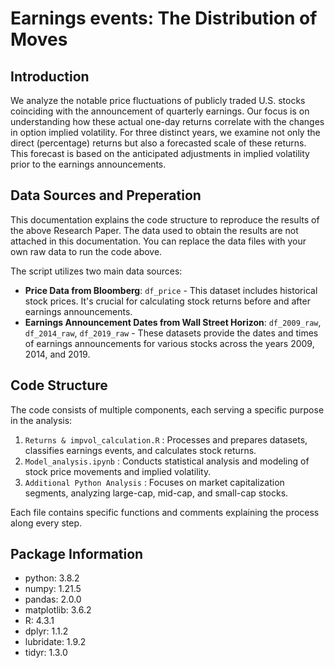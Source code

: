 # Earnings events: The Distribution of Moves

## Introduction 
We analyze the notable price fluctuations of publicly traded U.S. stocks coinciding with the announcement of quarterly earnings. Our focus is on understanding how these actual one-day returns correlate with the changes in option implied volatility. For three distinct years, we examine not only the direct (percentage) returns but also a forecasted scale of these returns. This forecast is based on the anticipated adjustments in implied volatility prior to the earnings announcements.


## Data Sources and Preperation 
This documentation explains the code structure to reproduce the results of the above Research Paper. The data used to obtain the results are not attached in this documentation. You can replace the data files with your own raw data to run the code above. 

The script utilizes two main data sources:
-	**Price Data from Bloomberg**: `df_price` - This dataset includes historical stock prices. It's crucial for calculating stock returns before and after earnings announcements.
-	**Earnings Announcement Dates from Wall Street Horizon**: `df_2009_raw`, `df_2014_raw`, `df_2019_raw` - These datasets provide the dates and times of earnings announcements for various stocks across the years 2009, 2014, and 2019.


## Code Structure 
The code consists of multiple components, each serving a specific purpose in the analysis:

1.  `Returns & impvol_calculation.R` : Processes and prepares datasets, classifies earnings events, and calculates stock returns.
2.  `Model_analysis.ipynb` : Conducts statistical analysis and modeling of stock price movements and implied volatility.
3.  `Additional Python Analysis` : Focuses on market capitalization segments, analyzing large-cap, mid-cap, and small-cap stocks.

Each file contains specific functions and comments explaining the process along every step.

## Package Information

- python: 3.8.2
- numpy: 1.21.5
- pandas: 2.0.0
- matplotlib: 3.6.2
- R: 4.3.1
- dplyr: 1.1.2
- lubridate: 1.9.2
- tidyr: 1.3.0

